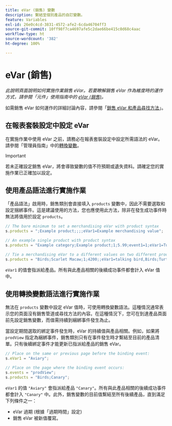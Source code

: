 ```yaml
---
title: eVar (銷售) 變數
description: 繫結至個別產品的自訂變數。
feature: Variables
exl-id: 26e0c4cd-3831-4572-afe2-6cda46704ff3
source-git-commit: 10ff98f7ca4697afe5c2dae66be415c0d68c4aac
workflow-type: ht
source-wordcount: '382'
ht-degree: 100%

---
```


# eVar (銷售)

*此說明頁面說明如何實施作業銷售 eVar。若要瞭解銷售 eVar 作為維度時的運作方式，請參閱「元件」使用指南中的 [eVar (銷售)](/help/components/dimensions/evar-merchandising.md)。*

如需銷售 eVar 如何運作的詳細討論內容，請參閱「[銷售 eVar 和產品尋找方法](https://experienceleague.adobe.com/docs/analytics/admin/admin-tools/conversion-variables/merchandising-evars.html?lang=zh-Hant)」。

## 在報表套裝設定中設定 eVar

在實施作業中使用 eVar 之前，請務必在報表套裝設定中設定所需語法的 eVar。請參閱「管理員指南」中的[轉換變數](/help/admin/admin/conversion-var-admin/conversion-var-admin.md)。

>[!IMPORTANT]
>
>若未正確設定銷售 eVar，將會導致變數的值不符預期或遺失資料。請確定您的實施作業已正確加以設定。

## 使用產品語法進行實施作業

「產品語法」啟用時，銷售類別會直接填入 `products` 變數中，因此不需要選取和設定捆綁事件。這是建議使用的方法，您也應使用此方法，除非在發生成功事件時無法將值用於設定 `products`。

```js
// The bare minimum to set a merchandising eVar with product syntax
s.products = ";Example product;;;;eVar1=Example merchandising value";

// An example single product with product syntax
s.products = "Example category;Example product;1;5.99;event1=1;eVar1=Turtles";

// Tie a merchandising eVar to a different values on two different products
s.products = "Birds;Scarlet Macaw;1;4200;;eVar1=talking bird,Birds;Turtle dove;2;550;;eVar1=love birds";
```

`eVar1` 的值會指派給產品。所有與此產品相關的後續成功事件都會計入 eVar 值中。

## 使用轉換變數語法進行實施作業

無法在 `products` 變數中設定 eVar 值時，可使用轉換變數語法。這種情況通常表示您的頁面沒有銷售管道或尋找方法的內容。在這種情況下，您可在到達產品頁面前先設定銷售變數，而值需持續到綑綁事件發生為止。

當設定期間選取的綁定事件發生時，eVar 的持續值與產品相關。例如，如果將 `prodView` 指定為綑綁事件，銷售類別只有在事件發生時才繫結至目前的產品清單。只有後續綁定事件才能更新已指派給產品的銷售 eVar。

```js
// Place on the same or previous page before the binding event:
s.eVar1 = "Aviary";

// Place on the page where the binding event occurs:
s.events = "prodView";
s.products = "Birds;Canary";
```

`eVar1` 的值 `"Aviary"` 會指派給產品 `"Canary"`。所有與此產品相關的後續成功事件都會計入 `"Canary"` 中。此外，銷售變數的目前值繫結至所有後續產品，直到滿足下列條件之一：

* eVar 過期 (根據「過期時間」設定)
* 銷售 eVar 被新值覆寫。
